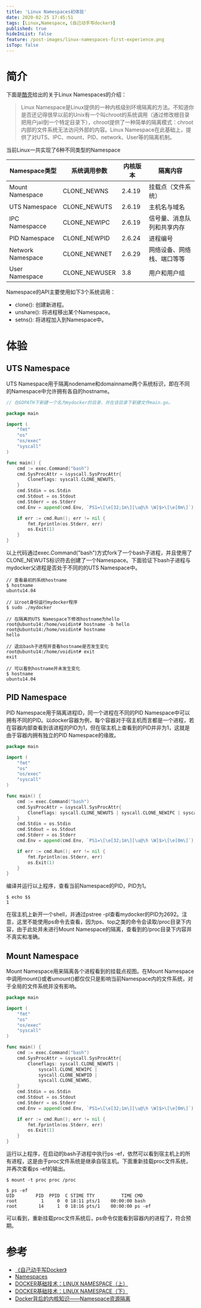 ```yaml
---
title: 'Linux Namespaces初体验'
date: 2020-02-25 17:45:51
tags: [Linux,Namespace,《自己动手写docker》]
published: true
hideInList: false
feature: /post-images/linux-namespaces-first-experience.png
isTop: false
---
```

# 简介

下面是[酷壳](https://coolshell.cn/articles/17010.html)给出的关于Linux Namespaces的介绍：

>Linux Namespace是Linux提供的一种内核级别环境隔离的方法。不知道你是否还记得很早以前的Unix有一个叫chroot的系统调用（通过修改根目录把用户jail到一个特定目录下），chroot提供了一种简单的隔离模式：chroot内部的文件系统无法访问外部的内容。Linux Namespace在此基础上，提供了对UTS、IPC、mount、PID、network、User等的隔离机制。

当前Linux一共实现了6种不同类型的Namespace

| Namespace类型     | **系统调用参数** | **内核版本** | **隔离内容**               |
| ----------------- | ---------------- | ------------ | -------------------------- |
| Mount Namespace   | CLONE_NEWNS      | 2.4.19       | 挂载点（文件系统）         |
| UTS Namespace     | CLONE_NEWUTS     | 2.6.19       | 主机名与域名               |
| IPC Namespacce    | CLONE_NEWIPC     | 2.6.19       | 信号量、消息队列和共享内存 |
| PID Namespace     | CLONE_NEWPID     | 2.6.24       | 进程编号                   |
| Network Namespace | CLONE_NEWNET     | 2.6.29       | 网络设备、网络栈、端口等等 |
| User Namespace    | CLONE_NEWUSER    | 3.8          | 用户和用户组               |

Namespace的API主要使用如下3个系统调用：
- clone(): 创建新进程。
- unshare(): 将进程移出某个Namespace。
- setns(): 将进程加入到Namespace中。

# 体验
## UTS Namespace
UTS Namespace用于隔离nodename和domainname两个系统标识，即在不同的Namespace中允许拥有各自的hostname。

```go
// 在GOPATH下新建一个名为mydocker的目录，并在该目录下新建文件main.go。

package main

import (
	"fmt"
	"os"
	"os/exec"
	"syscall"
)

func main() {
	cmd := exec.Command("bash")
	cmd.SysProcAttr = &syscall.SysProcAttr{
		Cloneflags: syscall.CLONE_NEWUTS,
	}
	cmd.Stdin = os.Stdin
	cmd.Stdout = os.Stdout
	cmd.Stderr = os.Stderr
	cmd.Env = append(cmd.Env, `PS1=\[\e[32;1m\][\u@\h \W]$>\[\e[0m\]`)

	if err := cmd.Run(); err != nil {
		fmt.Fprintln(os.Stderr, err)
		os.Exit(1)
	}
}
```

以上代码通过exec.Command("bash")方式fork了一个bash子进程，并且使用了CLONE_NEWUTS标识符去创建了一个Namespace。下面验证下bash子进程与mydocker父进程是否处于不同的的UTS Namespace中。

```shell
// 查看最初的系统hostname
$ hostname
ubuntu14.04

// 以root身份运行mydocker程序
$ sudo ./mydocker

// 在隔离的UTS Namespace下修改hostname为hello
root@ubuntu14:/home/voidint# hostname -b hello
root@ubuntu14:/home/voidint# hostname
hello

// 退出bash子进程并查看hostname是否发生变化
root@ubuntu14:/home/voidint# exit
exit

// 可以看到hostname并未发生变化
$ hostname
ubuntu14.04
```

## PID Namespace
PID Namespace用于隔离进程ID，同一个进程在不同的PID Namespace中可以拥有不同的PID。以docker容器为例，每个容器对于宿主机而言都是一个进程，若在容器内部查看到该进程的PID为1，但在宿主机上查看到的PID并非为1，这就是由于容器内拥有独立的PID Namespace的缘故。

```go
package main

import (
	"fmt"
	"os"
	"os/exec"
	"syscall"
)

func main() {
	cmd := exec.Command("bash")
	cmd.SysProcAttr = &syscall.SysProcAttr{
		Cloneflags: syscall.CLONE_NEWUTS | syscall.CLONE_NEWIPC | syscall.CLONE_NEWPID,
	}
	cmd.Stdin = os.Stdin
	cmd.Stdout = os.Stdout
	cmd.Stderr = os.Stderr
	cmd.Env = append(cmd.Env, `PS1=\[\e[32;1m\][\u@\h \W]$>\[\e[0m\]`)

	if err := cmd.Run(); err != nil {
		fmt.Fprintln(os.Stderr, err)
		os.Exit(1)
	}
}
```

编译并运行以上程序，查看当前Namespace的PID，PID为1。

```shell
$ echo $$
1
```

在宿主机上新开一个shell，并通过pstree -pl查看mydocker的PID为2692。注意，这里不能使用ps命令去查看，因为ps、top之类的命令会读取/proc目录下内容，由于此处并未进行Mount Namespace的隔离，查看到的/proc目录下内容并不真实和准确。

## Mount Namespace
Mount Namespace用来隔离各个进程看到的挂载点视图。在Mount Namespace中调用mount()或者umount()都仅仅只是影响当前Namespace内的文件系统，对于全局的文件系统并没有影响。

```go
package main

import (
	"fmt"
	"os"
	"os/exec"
	"syscall"
)

func main() {
	cmd := exec.Command("bash")
	cmd.SysProcAttr = &syscall.SysProcAttr{
		Cloneflags: syscall.CLONE_NEWUTS |
			syscall.CLONE_NEWIPC |
			syscall.CLONE_NEWPID |
			syscall.CLONE_NEWNS,
	}
	cmd.Stdin = os.Stdin
	cmd.Stdout = os.Stdout
	cmd.Stderr = os.Stderr
	cmd.Env = append(cmd.Env, `PS1=\[\e[32;1m\][\u@\h \W]$>\[\e[0m\]`)

	if err := cmd.Run(); err != nil {
		fmt.Fprintln(os.Stderr, err)
		os.Exit(1)
	}
}
```

运行以上程序，在启动的bash子进程中执行ps -ef，依然可以看到宿主机上的所有进程，这是由于proc文件系统是继承自宿主机。下面重新挂载proc文件系统，并再次查看ps -ef的输出。

```shell
$ mount -t proc proc /proc

$ ps -ef
UID        PID  PPID  C STIME TTY          TIME CMD
root         1     0  0 18:11 pts/1    00:00:00 bash
root        14     1  0 18:16 pts/1    00:00:00 ps -ef
```

可以看到，重新挂载proc文件系统后，ps命令仅能看到容器内的进程了，符合预期。

# 参考
- [《自己动手写Docker》](https://www.amazon.cn/dp/B072ZDHK9S/ref=sr_1_1?ie=UTF8&qid=1535615095&sr=8-1&keywords=%E8%87%AA%E5%B7%B1%E5%8A%A8%E6%89%8B%E5%86%99docker)
- [Namespaces](http://man7.org/linux/man-pages/man7/namespaces.7.html)
- [DOCKER基础技术：LINUX NAMESPACE（上）](https://coolshell.cn/articles/17010.html)
- [DOCKER基础技术：LINUX NAMESPACE（下）](https://coolshell.cn/articles/17029.html)
- [Docker背后的内核知识——Namespace资源隔离](http://www.infoq.com/cn/articles/docker-kernel-knowledge-namespace-resource-isolation)